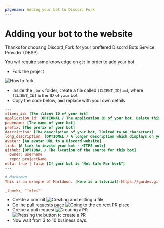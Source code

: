 ```yaml
---
pagename: Adding your bot to Discord Fork
---
```


# Adding your bot to the website
Thanks for choosing Discord_Fork for your preffered Discord Bots Service Provider (DBSP)

You will require some knowledge on `git` in order to add your bot.

- Fork the project

![How to fork](https://its-not-advertising-if-the-website-doesnt-exist-anymore.moustacheminer.com/1531011733.77.png)

- Inside the `_bots` folder, create a file called `[CLIENT_ID].md`, where `[CLIENT_ID]` is the ID of your bot.
- Copy the code below, and replace with your own details

```ini
---
client_id: [The client ID of your bot]
application_id: [OPTIONAL / The application ID of your bot. Delete this line, unless you have a pre-2016 bot]
pagename: [The name of your bot]
prefix: [The prefix of your bot]
description: [The description of your bot, limited to 60 characters]
long_description: [OPTIONAL / A longer description which displays on your bot page]
avatar: [An avatar URL to a Discord website]
link: [A link to invite your bot - HTTPS only]
github: [OPTIONAL / The location of the source for this bot]
  owner: username
  repo: projectName
nsfw: true | false [If your bot is "Not Safe For Work"]
---

# Markdown
This is an example of Markdown. [Here is a tutorial](https://guides.github.com/features/mastering-markdown/)

_thanks_ **alex**
```

- Create a commit
![Creating and editing a file](https://its-not-advertising-if-the-website-doesnt-exist-anymore.moustacheminer.com/1531012665.07.png)
- Go the pull requests page
![Going to the correct PR place](https://its-not-advertising-if-the-website-doesnt-exist-anymore.moustacheminer.com/1531012768.53.png)
- Create a pull request
![Creating a PR](https://its-not-advertising-if-the-website-doesnt-exist-anymore.moustacheminer.com/1531012827.26.png)
![Pressing the button to create a PR](https://its-not-advertising-if-the-website-doesnt-exist-anymore.moustacheminer.com/1531012912.81.png)
- Now wait from 3 to 10 business days.
